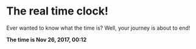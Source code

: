 # The real time clock!

Ever wanted to know what the time is? Well, your journey is about to end!

**The time is Nov 26, 2017, 00:12**